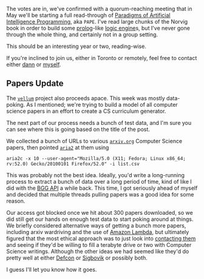 The votes are in, we've confirmed with a quorum-reaching meeting that in May we'll be starting a full read-through of [Paradigms of Artificial Intelligence Programming](https://github.com/norvig/paip-lisp), aka `PAPE`. I've read large chunks of the Norvig book in order to build some [prolog](http://www.swi-prolog.org/)-like [logic engine](https://github.com/inaimathi/fact-base)s, but I've never gone through the whole thing, and certainly not in a group setting.

This should be an interesting year or two, reading-wise.

If you're inclined to join us, either in Toronto or remotely, feel free to contact either [dann](https://github.com/dxnn) or [myself](http://github.com/inaimathi).

## Papers Update

The [`vellum`](https://github.com/CompSciCabal/vellum) project also proceeds apace. This week was mostly data-poking. As I mentioned; we're trying to build a model of all computer science papers in an effort to create a CS curriculum generator.

The next part of our process needs a bunch of test data, and I'm sure you can see where this is going based on the title of the post.

We collected a bunch of URLs to various [`arxiv.org`](https://arxiv.org/) Computer Science papers, then pointed [`aria2`](https://aria2.github.io/) at them using

```
aria2c -x 10 --user-agent="Mozilla/5.0 (X11; Fedora; Linux x86_64; rv:52.0) Gecko/20100101 Firefox/52.0" -i list.csv
```

This was probably not the best idea. Ideally, you'd write a long-running process to extract a bunch of data over a long period of time, kind of like I did with the [BGG API](https://github.com/inaimathi/all-boardgames-ever) a while back. This time, I got seriously ahead of myself and decided that multiple threads pulling papers was a good idea for some reason.

Our access got blocked once we hit about 300 papers downloaded, so we did still get our hands on enough test data to start poking around at things. We briefly considered alternative ways of getting a bunch more papers, including arxiv wardriving and the use of [Amazon Lambda](https://stackoverflow.com/questions/53203573/how-to-ensure-distinct-public-ip-per-aws-lambda), but ultimately figured that the most ethical approach was to just look into [contacting them](https://arxiv.org/help/contact) and seeing if they'd be willing to fill a terabyte drive or two with Computer Science writings. Although the other ideas we had seemed like they'd do pretty well at either [Defcon](https://www.defcon.org/) or [Sigbovik](http://sigbovik.org/) or possibly both.

I guess I'll let you know how it goes.
